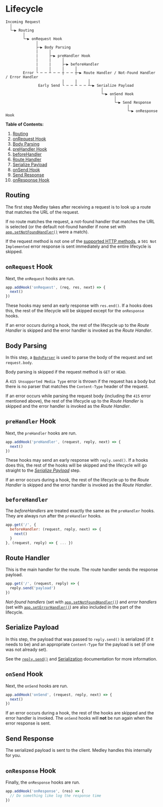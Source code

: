 # Lifecycle

```
Incoming Request
  │
  └─▶ Routing
        │
        └─▶ onRequest Hook
              │
              ├─▶ Body Parsing
              |     │
              |     ├─▶ preHandler Hook
              |     |     │
              |     |     ├─▶ beforeHandler
              |     |     |     │
        Error └ ─ ─ ┴ ─ ─ ┼ ─ ─ ┼─▶ Route Handler / Not-Found Handler / Error Handler
                          |     |     │
               Early Send └ ─ ─ ┴ ─ ─ ┴─▶ Serialize Payload
                                            │
                                            └─▶ onSend Hook
                                                  │
                                                  └─▶ Send Response
                                                        │
                                                        └─▶ onResponse Hook
```

**Table of Contents:**

1. [Routing](#routing)
1. [onRequest Hook](#onrequest-hook)
1. [Body Parsing](#body-parsing)
1. [preHandler Hook](#prehandler-hook)
1. [beforeHandler](#beforehandler)
1. [Route Handler](#route-handler)
1. [Serialize Payload](#serialize-payload)
1. [onSend Hook](#onsend-hook)
1. [Send Response](#send-response)
1. [onResponse Hook](#onresponse-hook)

## Routing

The first step Medley takes after receiving a request is to look up a route that matches the URL of the request.

If no route matches the request, a not-found handler that matches the URL is selected (or the default not-found handler if none set with [`app.setNotFoundHandler()`](Server-Methods.md#set-not-found-handler) were a match).

If the request method is not one of the [supported HTTP methods](Routes.md#options), a `501 Not Implemented` error response is sent immediately and the entire lifecycle is skipped. 

## `onRequest` Hook

Next, the `onRequest` hooks are run.

```js
app.addHook('onRequest', (req, res, next) => {
  next()
})
```

These hooks may send an early response with `res.end()`. If a hooks does this, the rest of the lifecycle will be skipped except for the `onResponse` hooks.

If an error occurs during a hook, the rest of the lifecycle up to the *Route Handler* is skipped and the error handler is invoked as the *Route Handler*.

## Body Parsing

In this step, a [`BodyParser`](BodyParser.md) is used to parse the body of the request and set `request.body`.

Body parsing is skipped if the request method is `GET` or `HEAD`.

A `415 Unsupported Media Type` error is thrown if the request has a body but there is no parser that matches the `Content-Type` header of the request.

If an error occurs while parsing the request body (including the `415` error mentioned above), the rest of the lifecycle up to the *Route Handler* is skipped and the error handler is invoked as the *Route Handler*.

## `preHandler` Hook

Next, the `preHandler` hooks are run.

```js
app.addHook('preHandler', (request, reply, next) => {
  next()
})
```

These hooks may send an early response with `reply.send()`. If a hooks does this, the rest of the hooks will be skipped and the lifecycle will go straight to the [*Serialize Payload*](#serialize-payload) step.

If an error occurs during a hook, the rest of the lifecycle up to the *Route Handler* is skipped and the error handler is invoked as the *Route Handler*.

## `beforeHandler`

The *beforeHandlers* are treated exactly the same as the `preHandler` hooks. They are always run after the `preHandler` hooks.

```js
app.get('/', {
  beforeHandler: (request, reply, next) => {
    next()
  }
}, (request, reply) => { ... })
```

## Route Handler

This is the main handler for the route. The route handler sends the response payload.

```js
app.get('/', (request, reply) => {
  reply.send('payload')
})
```

*Not-found handlers* (set with [`app.setNotFoundHandler()`](Server-Methods.md#set-not-found-handler)) and *error handlers* (set with [`app.setErrorHandler()`](Server-Methods.md#set-error-handler)) are also included in the part of the lifecycle.

## Serialize Payload

In this step, the payload that was passed to `reply.send()` is serialized (if it needs to be) and an appropriate `Content-Type` for the payload is set (if one was not already set).

See the [`reply.send()`](Reply.md#send) and [Serialization](Serialization.md) documentation for more information.

## `onSend` Hook

Next, the `onSend` hooks are run.

```js
app.addHook('onSend', (request, reply, next) => {
  next()
})
```

If an error occurs during a hook, the rest of the hooks are skipped and the error handler is invoked. The `onSend` hooks will **not** be run again when the error response is sent.

## Send Response

The serialized payload is sent to the client. Medley handles this internally for you.

## `onResponse` Hook

Finally, the `onResponse` hooks are run.

```js
app.addHook('onResponse', (res) => {
  // Do something like log the response time
})
```

